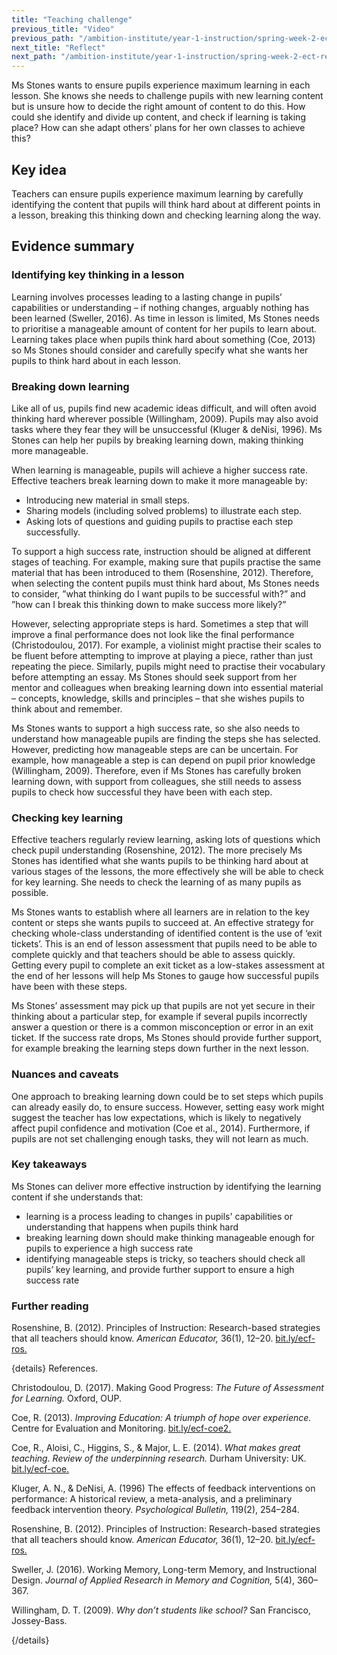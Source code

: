 ```yaml
---
title: "Teaching challenge"
previous_title: "Video"
previous_path: "/ambition-institute/year-1-instruction/spring-week-2-ect-video"
next_title: "Reflect"
next_path: "/ambition-institute/year-1-instruction/spring-week-2-ect-reflect"
---
```


Ms Stones wants to ensure pupils experience maximum learning in each lesson. She knows she needs to challenge pupils with new learning content but is unsure how to decide the right amount of content to do this. How could she identify and divide up content, and check if learning is taking place? How can she adapt others' plans for her own classes to achieve this?

## Key idea

Teachers can ensure pupils experience maximum learning by carefully identifying the content that pupils will think hard about at different points in a lesson, breaking this thinking down and checking learning along the way.

## Evidence summary

### Identifying key thinking in a lesson

Learning involves processes leading to a lasting change in pupils’ capabilities or understanding – if nothing changes, arguably nothing has been learned (Sweller, 2016). As time in lesson is limited, Ms Stones needs to prioritise a manageable amount of content for her pupils to learn about. Learning takes place when pupils think hard about something (Coe, 2013) so Ms Stones should consider and carefully specify what she wants her pupils to think hard about in each lesson.

### Breaking down learning

Like all of us, pupils find new academic ideas difficult, and will often avoid thinking hard wherever possible (Willingham, 2009). Pupils may also avoid tasks where they fear they will be unsuccessful (Kluger & deNisi, 1996). Ms Stones can help her pupils by breaking learning down, making thinking more manageable.

When learning is manageable, pupils will achieve a higher success rate. Effective teachers break learning down to make it more manageable by:

- Introducing new material in small steps.
- Sharing models (including solved problems) to illustrate each step.
- Asking lots of questions and guiding pupils to practise each step successfully.

To support a high success rate, instruction should be aligned at different stages of teaching. For example, making sure that pupils practise the same material that has been introduced to them (Rosenshine, 2012). Therefore, when selecting the content pupils must think hard about, Ms Stones needs to consider, ”what thinking do I want pupils to be successful with?” and ”how can I break this thinking down to make success more likely?”

However, selecting appropriate steps is hard. Sometimes a step that will improve a final performance does not look like the final performance (Christodoulou, 2017). For example, a violinist might practise their scales to be fluent before attempting to improve at playing a piece, rather than just repeating the piece. Similarly, pupils might need to practise their vocabulary before attempting an essay. Ms Stones should seek support from her mentor and colleagues when breaking learning down into essential material – concepts, knowledge, skills and principles – that she wishes pupils to think about and remember.

Ms Stones wants to support a high success rate, so she also needs to understand how manageable pupils are finding the steps she has selected. However, predicting how manageable steps are can be uncertain. For example, how manageable a step is can depend on pupil prior knowledge (Willingham, 2009). Therefore, even if Ms Stones has carefully broken learning down, with support from colleagues, she still needs to assess pupils to check how successful they have been with each step.

### Checking key learning

Effective teachers regularly review learning, asking lots of questions which check pupil understanding (Rosenshine, 2012). The more precisely Ms Stones has identified what she wants pupils to be thinking hard about at various stages of the lessons, the more effectively she will be able to check for key learning. She needs to check the learning of as many pupils as possible.

Ms Stones wants to establish where all learners are in relation to the key content or steps she wants pupils to succeed at. An effective strategy for checking whole-class understanding of identified content is the use of ‘exit tickets’. This is an end of lesson assessment that pupils need to be able to complete quickly and that teachers should be able to assess quickly. Getting every pupil to complete an exit ticket as a low-stakes assessment at the end of her lessons will help Ms Stones to gauge how successful pupils have been with these steps.

Ms Stones’ assessment may pick up that pupils are not yet secure in their thinking about a particular step, for example if several pupils incorrectly answer a question or there is a common misconception or error in an exit ticket. If the success rate drops, Ms Stones should provide further support, for example breaking the learning steps down further in the next lesson.

### Nuances and caveats

One approach to breaking learning down could be to set steps which pupils can already easily do, to ensure success. However, setting easy work might suggest the teacher has low expectations, which is likely to negatively affect pupil confidence and motivation (Coe et al., 2014). Furthermore, if pupils are not set challenging enough tasks, they will not learn as much.

### Key takeaways

Ms Stones can deliver more effective instruction by identifying the learning content
if she understands that:

- learning is a process leading to changes in pupils' capabilities or understanding that happens when pupils think hard
- breaking learning down should make thinking manageable enough for pupils to experience a high success rate
- identifying manageable steps is tricky, so teachers should check all pupils’ key learning, and provide further support to ensure a high success rate

### Further reading

Rosenshine, B. (2012). Principles of Instruction: Research-based strategies that all teachers should know. _American Educator,_ 36(1), 12–20. [bit.ly/ecf-ros.](http://bit.ly/ecf-ros.)

{details}
References.

Christodoulou, D. (2017). Making Good Progress: _The Future of Assessment for Learning._ Oxford, OUP.

Coe, R. (2013). _Improving Education: A triumph of hope over experience._ Centre for Evaluation and Monitoring. <a href="http://bit.ly/ecf-coe2." target="_blank" rel="noopener">bit.ly/ecf-coe2.</a>

Coe, R., Aloisi, C., Higgins, S., &amp; Major, L. E. (2014). _What makes great teaching. Review of the underpinning research._ Durham University: UK. <a href="http://bit.ly/ecf-coe." target="_blank" rel="noopener">bit.ly/ecf-coe.</a>

Kluger, A. N., &amp; DeNisi, A. (1996) The effects of feedback interventions on performance: A historical review, a meta-analysis, and a preliminary feedback intervention theory. _Psychological Bulletin,_ 119(2), 254–284.

Rosenshine, B. (2012). Principles of Instruction: Research-based strategies that all teachers should know. _American Educator,_ 36(1), 12–20. <a href="http://bit.ly/ecf-ros." target="_blank" rel="noopener">bit.ly/ecf-ros.</a>

Sweller, J. (2016). Working Memory, Long-term Memory, and Instructional Design. _Journal of Applied Research in Memory and Cognition,_ 5(4), 360–367.

Willingham, D. T. (2009). _Why don’t students like school?_ San Francisco, Jossey-Bass.

{/details}

